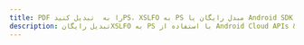 ---title: PDF را به  تبدیل کنیدPS، XSLFO به PS مبدل رایگان یا Android SDKdescription: تبدیل رایگانXSLFO به PS با استفاده از Android Cloud APIs & SDK همچنین اسناد PDF را در Cloud ایجاد، ویرایش و رندر کنید.---